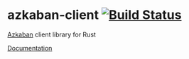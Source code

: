 # azkaban-client [![Build Status](https://travis-ci.org/mkroli/azkaban-client.svg?branch=master)](https://travis-ci.org/mkroli/azkaban-client)

[Azkaban](http://azkaban.github.io/) client library for Rust

[Documentation](https://mkroli.github.io/azkaban-client/azkaban_client/index.html)
